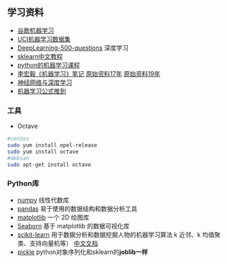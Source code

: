 ## 学习资料

- [谷歌机器学习](https://developers.google.com/machine-learning/crash-course/descending-into-ml/check-your-understanding?hl=zh-cn)
- [UCI机器学习数据集](https://archive.ics.uci.edu/ml/index.php)
- [DeepLearning-500-questions](https://github.com/scutan90/DeepLearning-500-questions) 深度学习
- [sklearn中文教程](https://sklearn.apachecn.org)
- [python的机器学习课程](https://github.com/machinelearningmindset/machine-learning-course)
- [李宏毅《机器学习》笔记](https://github.com/datawhalechina/leeml-notes) [原始资料17年](http://speech.ee.ntu.edu.tw/~tlkagk/courses_ML17.html) [原始资料19年](http://speech.ee.ntu.edu.tw/~tlkagk/courses_ML19.html)
- [神经网络与深度学习](https://github.com/nndl/nndl.github.io)
- [机器学习公式推到](https://github.com/datawhalechina/pumpkin-book)

### 工具

- Octave
```bash
#centos
sudo yum install epel-release
sudo yum install octave
#debian
sudo apt-get install octave

```

### Python库

- [numpy](https://numpy.org/) 线性代数库
- [pandas](https://github.com/pandas-dev/pandas) 易于使用的数据结构和数据分析工具
- [matplotlib](https://matplotlib.org/) 一个 2D 绘图库
- [Seaborn]() 基于 matplotlib 的数据可视化库 
- [scikit-learn](https://scikit-learn.org/stable/) 用于数据分析和数据挖掘人物的机器学习算法 k 近邻、k 均值聚类、支持向量机等） [中文文档](https://sklearn.apachecn.org/)
- [pickle](https://docs.python.org/3/library/pickle.html) python对象序列化和sklearn的**joblib一样**
